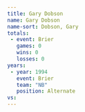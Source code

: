 ```yaml
---
title: Gary Dobson
name: Gary Dobson
name-sort: Dobson, Gary
totals:
 - event: Brier
   games: 0
   wins: 0
   losses: 0
years:
 - year: 1994
   event: Brier
   team: "NB"
   position: Alternate
vs:
---
```

